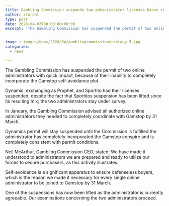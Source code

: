 ```yaml
---
title: Gambling Commission suspends two administrator licenses hence restoring one
author: xforeal 
type: post
date: 2020-04-03T00:00:00+00:00
excerpt: 'The Gambling Commission has suspended the permit of two online administrators with quick impact, because of their inability to completely coordinate the Gamstop self-avoidance scheme '


image : images/news/2020/04/gamblingcommissionstrategy-5.jpg
categories:
  - news

---
```

The Gambling Commission has suspended the permit of two online administrators with quick impact, because of their inability to completely incorporate the Gamstop self-avoidance plot. 

Dynamic, exchanging as Prophet, and Sportito had their licenses suspended, despite the fact that Sportitos suspension has been lifted since its resulting mix; the two administrators stay under survey. 

In January, the Gambling Commission advised all authorized online administrators they needed to completely coordinate with Gamstop by 31 March. 

Dynamics permit will stay suspended until the Commission is fulfilled the administrator has completely incorporated the Gamstop conspire and is completely consistent with permit conditions. 

Neil McArthur, Gambling Commission CEO, stated: We have made it understood to administrators we are prepared and ready to utilize our forces to secure purchasers, as this activity illustrates. 

Self-avoidance is a significant apparatus to ensure defenseless buyers, which is the reason we made it necessary for every single online administrator to be joined to Gamstop by 31 March. 

One of the suspensions has now been lifted as the administrator is currently agreeable. Our examinations concerning the two administrators proceed.